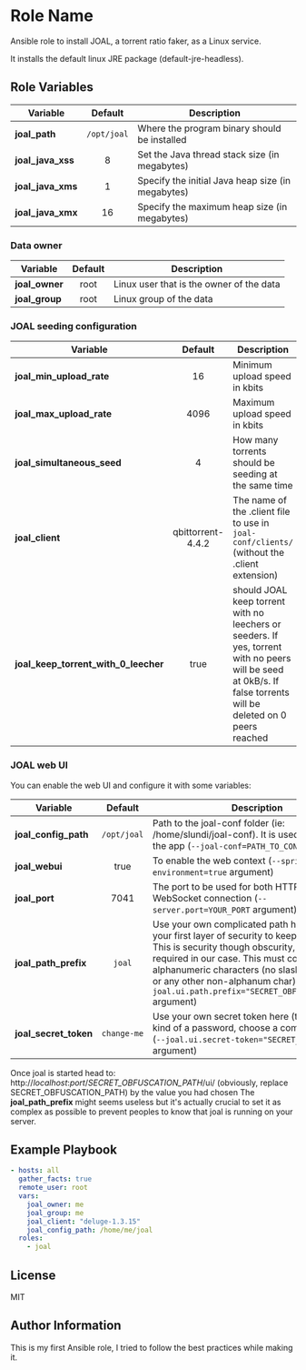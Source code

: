 # Role Name

Ansible role to install JOAL, a torrent ratio faker, as a Linux service.

It installs the default linux JRE package (default-jre-headless).

## Role Variables

| Variable          | Default     | Description |
|-------------------|:-----------:|-------------|
| **joal_path**     | `/opt/joal` | Where the program binary should be installed |
| **joal_java_xss** | 8           | Set the Java thread stack size (in megabytes) |
| **joal_java_xms** | 1           | Specify the initial Java heap size (in megabytes) |
| **joal_java_xmx** | 16          | Specify the maximum heap size (in megabytes) |

### Data owner

| Variable       | Default | Description |
|----------------|:-------:|-------------|
| **joal_owner** | root    | Linux user that is the owner of the data |
| **joal_group** | root    | Linux group of the data |

### JOAL seeding configuration

| Variable       | Default | Description |
|----------------|:-------:|-------------|
| **joal_min_upload_rate** | 16    | Minimum upload speed in kbits |
| **joal_max_upload_rate** | 4096  | Maximum upload speed in kbits |
| **joal_simultaneous_seed** | 4   | How many torrents should be seeding at the same time |
| **joal_client** | qbittorrent-4.4.2 | The name of the .client file to use in `joal-conf/clients/` (without the .client extension) |
| **joal_keep_torrent_with_0_leecher** | true |  should JOAL keep torrent with no leechers or seeders. If yes, torrent with no peers will be seed at 0kB/s. If false torrents will be deleted on 0 peers reached |

### JOAL web UI

You can enable the web UI and configure it with some variables:

| Variable       | Default | Description |
|----------------|:-------:|-------------|
| **joal_config_path** | `/opt/joal` | Path to the joal-conf folder (ie: /home/slundi/joal-conf). It is used when starting the app (`--joal-conf=PATH_TO_CONF` argument) |
| **joal_webui** | true    | To enable the web context (`--spring.main.web-environment=true` argument) |
| **joal_port**  | 7041    | The port to be used for both HTTP and WebSocket connection (`--server.port=YOUR_PORT` argument) |
| **joal_path_prefix** | `joal` | Use your own complicated path here (this will be your first layer of security to keep joal secret). This is security though obscurity, but it is required in our case. This must contains only alphanumeric characters (no slash, backslash, or any other non-alphanum char) (`--joal.ui.path.prefix="SECRET_OBFUSCATION_PATH"` argument) |
| **joal_secret_token** | `change-me` | Use your own secret token here (this is some kind of a password, choose a complicated one) (`--joal.ui.secret-token="SECRET_TOKEN"` argument) |

Once joal is started head to: http://_localhost_:_port_/_SECRET_OBFUSCATION_PATH_/ui/ (obviously, replace SECRET_OBFUSCATION_PATH) by the value you had chosen The **joal_path_prefix** might seems useless but it's actually crucial to set it as complex as possible to prevent peoples to know that joal is running on your server.

## Example Playbook

```yaml
- hosts: all
  gather_facts: true
  remote_user: root
  vars:
    joal_owner: me
    joal_group: me
    joal_client: "deluge-1.3.15"
    joal_config_path: /home/me/joal
  roles:
    - joal
```

## License

MIT

## Author Information

This is my first Ansible role, I tried to follow the best practices while making it.
